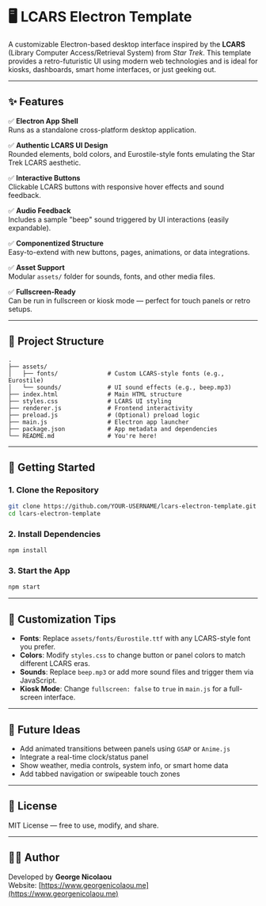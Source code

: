 # 🖥️ LCARS Electron Template

A customizable Electron-based desktop interface inspired by the **LCARS** (Library Computer Access/Retrieval System) from *Star Trek*. This template provides a retro-futuristic UI using modern web technologies and is ideal for kiosks, dashboards, smart home interfaces, or just geeking out.

---

## ✨ Features

✅ **Electron App Shell**  
Runs as a standalone cross-platform desktop application.

✅ **Authentic LCARS UI Design**  
Rounded elements, bold colors, and Eurostile-style fonts emulating the Star Trek LCARS aesthetic.

✅ **Interactive Buttons**  
Clickable LCARS buttons with responsive hover effects and sound feedback.

✅ **Audio Feedback**  
Includes a sample "beep" sound triggered by UI interactions (easily expandable).

✅ **Componentized Structure**  
Easy-to-extend with new buttons, pages, animations, or data integrations.

✅ **Asset Support**  
Modular `assets/` folder for sounds, fonts, and other media files.

✅ **Fullscreen-Ready**  
Can be run in fullscreen or kiosk mode — perfect for touch panels or retro setups.

---

## 📁 Project Structure

```
.
├── assets/
│   ├── fonts/              # Custom LCARS-style fonts (e.g., Eurostile)
│   └── sounds/             # UI sound effects (e.g., beep.mp3)
├── index.html              # Main HTML structure
├── styles.css              # LCARS UI styling
├── renderer.js             # Frontend interactivity
├── preload.js              # (Optional) preload logic
├── main.js                 # Electron app launcher
├── package.json            # App metadata and dependencies
└── README.md               # You're here!
```

---

## 🚀 Getting Started

### 1. Clone the Repository

```bash
git clone https://github.com/YOUR-USERNAME/lcars-electron-template.git
cd lcars-electron-template
```

### 2. Install Dependencies

```bash
npm install
```

### 3. Start the App

```bash
npm start
```

---

## 🎨 Customization Tips

- **Fonts**: Replace `assets/fonts/Eurostile.ttf` with any LCARS-style font you prefer.
- **Colors**: Modify `styles.css` to change button or panel colors to match different LCARS eras.
- **Sounds**: Replace `beep.mp3` or add more sound files and trigger them via JavaScript.
- **Kiosk Mode**: Change `fullscreen: false` to `true` in `main.js` for a full-screen interface.

---

## 🔧 Future Ideas

- Add animated transitions between panels using `GSAP` or `Anime.js`
- Integrate a real-time clock/status panel
- Show weather, media controls, system info, or smart home data
- Add tabbed navigation or swipeable touch zones

---

## 📜 License

MIT License — free to use, modify, and share.

---

## 🧑‍💻 Author

Developed by **George Nicolaou**  
Website: [https://www.georgenicolaou.me](https://www.georgenicolaou.me)
